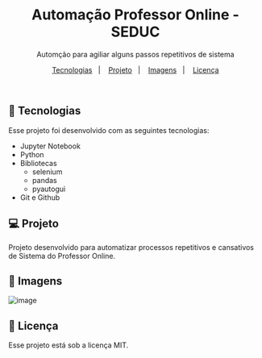 
<h1 align="center"> Automação Professor Online - SEDUC </h1>

<p align="center">
Automção para agiliar alguns passos repetitivos de sistema
</p>

<p align="center">
  <a href="#-tecnologias">Tecnologias</a>&nbsp;&nbsp;&nbsp;|&nbsp;&nbsp;&nbsp;
  <a href="#-projeto">Projeto</a>&nbsp;&nbsp;&nbsp;|&nbsp;&nbsp;&nbsp;
  <a href="#-layout">Imagens</a>&nbsp;&nbsp;&nbsp;|&nbsp;&nbsp;&nbsp;
  <a href="#memo-licença">Licença</a>
</p>

<br>

## 🚀 Tecnologias

Esse projeto foi desenvolvido com as seguintes tecnologias:

- Jupyter Notebook
- Python
- Bibliotecas
  - selenium
  - pandas
  - pyautogui
- Git e Github

## 💻 Projeto

Projeto desenvolvido para automatizar processos repetitivos e cansativos de Sistema do Professor Online. 

## 🔖 Imagens

![image](https://user-images.githubusercontent.com/12139704/209139915-fd2d7a25-9846-4fd6-ba8e-39d2df94b18b.png)

## :memo: Licença

Esse projeto está sob a licença MIT.

